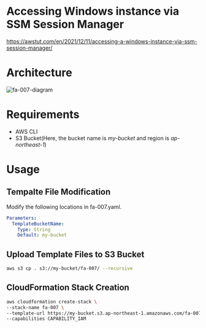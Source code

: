 # Accessing Windows instance via SSM Session Manager

https://awstut.com/en/2021/12/11/accessing-a-windows-instance-via-ssm-session-manager/

# Architecture

![fa-007-diagram](https://user-images.githubusercontent.com/84276199/188451006-049e1f72-a340-4458-8f92-1a5b4517e0ff.png)

# Requirements

* AWS CLI
* S3 Bucket(Here, the bucket name is *my-bucket* and region is *ap-northeast-1*)

# Usage

## Tempalte File Modification

Modify the following locations in fa-007.yaml.

```yaml
Parameters:
  TemplateBucketName:
    Type: String
    Default: my-bucket
```

## Upload  Template Files to S3 Bucket

```bash
aws s3 cp . s3://my-bucket/fa-007/ --recursive
```

## CloudFormation Stack Creation

```bash
aws cloudformation create-stack \
--stack-name fa-007 \
--template-url https://my-bucket.s3.ap-northeast-1.amazonaws.com/fa-007/fa-007.yaml \
--capabilities CAPABILITY_IAM
```
